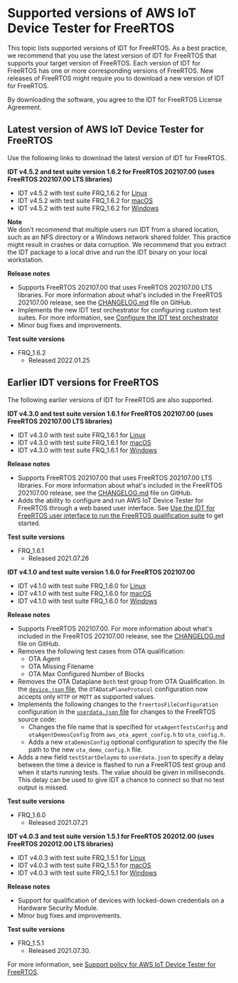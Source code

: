 # Supported versions of AWS IoT Device Tester for FreeRTOS<a name="dev-test-versions-afr"></a>

This topic lists supported versions of IDT for FreeRTOS\. As a best practice, we recommend that you use the latest version of IDT for FreeRTOS that supports your target version of FreeRTOS\. Each version of IDT for FreeRTOS has one or more corresponding versions of FreeRTOS\. New releases of FreeRTOS might require you to download a new version of IDT for FreeRTOS\. 

By downloading the software, you agree to the IDT for FreeRTOS License Agreement\. 

## Latest version of AWS IoT Device Tester for FreeRTOS<a name="idt-latest-version-afr"></a>

Use the following links to download the latest version of IDT for FreeRTOS\.

**IDT v4\.5\.2 and test suite version 1\.6\.2 for FreeRTOS 202107\.00 \(uses FreeRTOS 202107\.00 LTS libraries\)**
+ IDT v4\.5\.2 with test suite FRQ\_1\.6\.2 for [ Linux](https://docs.aws.amazon.com/freertos/latest/userguide/freertos/devicetester_freertos_4.5.2_testsuite_1.6.2_linux.zip)
+ IDT v4\.5\.2 with test suite FRQ\_1\.6\.2 for [ macOS](https://docs.aws.amazon.com/freertos/latest/userguide/freertos/devicetester_freertos_4.5.2_testsuite_1.6.2_mac.zip)
+ IDT v4\.5\.2 with test suite FRQ\_1\.6\.2 for [ Windows](https://docs.aws.amazon.com/freertos/latest/userguide/freertos/devicetester_freertos_4.5.2_testsuite_1.6.2_win.zip)

**Note**  
We don't recommend that multiple users run IDT from a shared location, such as an NFS directory or a Windows network shared folder\. This practice might result in crashes or data corruption\. We recommend that you extract the IDT package to a local drive and run the IDT binary on your local workstation\.

**Release notes**
+ Supports FreeRTOS 202107\.00 that uses FreeRTOS 202107\.00 LTS libraries\. For more information about what's included in the FreeRTOS 202107\.00 release, see the [CHANGELOG\.md](https://github.com/aws/amazon-freertos/blob/202107.00/CHANGELOG.md) file on GitHub\. 
+ Implements the new IDT test orchestrator for configuring custom test suites\. For more information, see [Configure the IDT test orchestrator](idt-test-orchestrator.md) 
+ Minor bug fixes and improvements\.

**Test suite versions**
+ FRQ\_1\.6\.2
  + Released 2022\.01\.25

## Earlier IDT versions for FreeRTOS<a name="idt-prev-versions-afr"></a>

The following earlier versions of IDT for FreeRTOS are also supported\.

**IDT v4\.3\.0 and test suite version 1\.6\.1 for FreeRTOS 202107\.00 \(uses FreeRTOS 202107\.00 LTS libraries\)**
+ IDT v4\.3\.0 with test suite FRQ\_1\.6\.1 for [ Linux](https://docs.aws.amazon.com/freertos/latest/userguide/freertos/devicetester_freertos_4.3.0_testsuite_1.6.1_linux.zip)
+ IDT v4\.3\.0 with test suite FRQ\_1\.6\.1 for [ macOS](https://docs.aws.amazon.com/freertos/latest/userguide/freertos/devicetester_freertos_4.3.0_testsuite_1.6.1_mac.zip)
+ IDT v4\.3\.0 with test suite FRQ\_1\.6\.1 for [ Windows](https://docs.aws.amazon.com/freertos/latest/userguide/freertos/devicetester_freertos_4.3.0_testsuite_1.6.1_win.zip)

**Release notes**
+ Supports FreeRTOS 202107\.00 that uses FreeRTOS 202107\.00 LTS libraries\. For more information about what's included in the FreeRTOS 202107\.00 release, see the [CHANGELOG\.md](https://github.com/aws/amazon-freertos/blob/202107.00/CHANGELOG.md) file on GitHub\. 
+ Adds the ability to configure and run AWS IoT Device Tester for FreeRTOS through a web based user interface\. See [Use the IDT for FreeRTOS user interface to run the FreeRTOS qualification suite](device-tester-ui.md) to get started\.

**Test suite versions**
+ FRQ\_1\.6\.1
  + Released 2021\.07\.26

**IDT v4\.1\.0 and test suite version 1\.6\.0 for FreeRTOS 202107\.00**
+ IDT v4\.1\.0 with test suite FRQ\_1\.6\.0 for [ Linux](https://docs.aws.amazon.com/freertos/latest/userguide/freertos/devicetester_freertos_4.1.0_testsuite_1.6.0_linux.zip)
+ IDT v4\.1\.0 with test suite FRQ\_1\.6\.0 for [ macOS](https://docs.aws.amazon.com/freertos/latest/userguide/freertos/devicetester_freertos_4.1.0_testsuite_1.6.0_mac.zip)
+ IDT v4\.1\.0 with test suite FRQ\_1\.6\.0 for [ Windows](https://docs.aws.amazon.com/freertos/latest/userguide/freertos/devicetester_freertos_4.1.0_testsuite_1.6.0_win.zip)

**Release notes**
+ Supports FreeRTOS 202107\.00\. For more information about what's included in the FreeRTOS 202107\.00 release, see the [ CHANGELOG\.md](https://github.com/aws/amazon-freertos/blob/202107.00/CHANGELOG.md) file on GitHub\. 
+ Removes the following test cases from OTA qualification:
  + OTA Agent
  + OTA Missing Filename
  + OTA Max Configured Number of Blocks
+ Removes the OTA Dataplane `Both` test group from OTA Qualification\. In the [`device.json` file](qual-steps.md#cfg-dt-dp), the `OTADataPlaneProtocol` configuration now accepts only `HTTP` or `MQTT` as supported values\.
+ Implements the following changes to the `freertosFileConfiguration` configuration in the [`userdata.json` file](qual-steps.md#cfg-dt-ud) for changes to the FreeRTOS source code:
  + Changes the file name that is specified for `otaAgentTestsConfig` and `otaAgentDemosConfig` from `aws_ota_agent_config.h` to `ota_config.h`\.
  + Adds a new `otaDemosConfig` optional configuration to specify the file path to the new `ota_demo_config.h` file\.
+ Adds a new field `testStartDelayms` to `userdata.json` to specify a delay between the time a device is flashed to run a FreeRTOS test group and when it starts running tests\. The value should be given in milliseconds\. This delay can be used to give IDT a chance to connect so that no test output is missed\.

**Test suite versions**
+ FRQ\_1\.6\.0
  + Released 2021\.07\.21

**IDT v4\.0\.3 and test suite version 1\.5\.1 for FreeRTOS 202012\.00 \(uses FreeRTOS 202012\.00 LTS libraries\)**
+ IDT v4\.0\.3 with test suite FRQ\_1\.5\.1 for [ Linux](https://docs.aws.amazon.com/freertos/latest/userguide/freertos/devicetester_freertos_linux_4.0.3.zip)
+ IDT v4\.0\.3 with test suite FRQ\_1\.5\.1 for [ macOS](https://docs.aws.amazon.com/freertos/latest/userguide/freertos/devicetester_freertos_mac_4.0.3.zip)
+ IDT v4\.0\.3 with test suite FRQ\_1\.5\.1 for [ Windows](https://docs.aws.amazon.com/freertos/latest/userguide/freertos/devicetester_freertos_win_4.0.3.zip)

**Release notes**
+ Support for qualification of devices with locked\-down credentials on a Hardware Security Module\.
+ Minor bug fixes and improvements\.

**Test suite versions**
+ FRQ\_1\.5\.1
  + Released 2021\.07\.30\.

For more information, see [Support policy for AWS IoT Device Tester for FreeRTOS](idt-support-policy.md)\.
